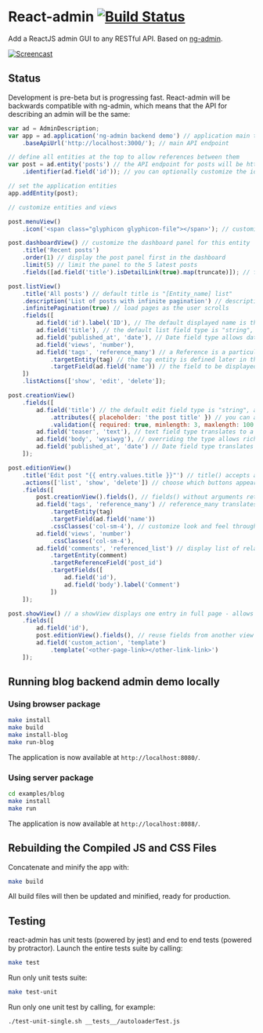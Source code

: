 # React-admin [![Build Status](https://travis-ci.org/marmelab/react-admin.svg?branch=master)](https://travis-ci.org/marmelab/react-admin)

Add a ReactJS admin GUI to any RESTful API. Based on [ng-admin](https://github.com/marmelab/ng-admin).

[![Screencast](http://marmelab.com/ng-admin/images/screencast.png)](https://vimeo.com/118697682)

## Status

Development is pre-beta but is progressing fast. React-admin will be backwards compatible with ng-admin, which means that the API for describing an admin will be the same:

```js
var ad = AdminDescription;
var app = ad.application('ng-admin backend demo') // application main title
    .baseApiUrl('http://localhost:3000/'); // main API endpoint

// define all entities at the top to allow references between them
var post = ad.entity('posts') // the API endpoint for posts will be http://localhost:3000/posts/:id
    .identifier(ad.field('id')); // you can optionally customize the identifier used in the api ('id' by default)

// set the application entities
app.addEntity(post);

// customize entities and views

post.menuView()
    .icon('<span class="glyphicon glyphicon-file"></span>'); // customize the entity menu icon

post.dashboardView() // customize the dashboard panel for this entity
    .title('Recent posts')
    .order(1) // display the post panel first in the dashboard
    .limit(5) // limit the panel to the 5 latest posts
    .fields([ad.field('title').isDetailLink(true).map(truncate)]); // fields() called with arguments add fields to the view

post.listView()
    .title('All posts') // default title is "[Entity_name] list"
    .description('List of posts with infinite pagination') // description appears under the title
    .infinitePagination(true) // load pages as the user scrolls
    .fields([
        ad.field('id').label('ID'), // The default displayed name is the camelCase field name. label() overrides id
        ad.field('title'), // the default list field type is "string", and displays as a string
        ad.field('published_at', 'date'), // Date field type allows date formatting
        ad.field('views', 'number'),
        ad.field('tags', 'reference_many') // a Reference is a particular type of field that references another entity
            .targetEntity(tag) // the tag entity is defined later in this file
            .targetField(ad.field('name')) // the field to be displayed in this list
    ])
    .listActions(['show', 'edit', 'delete']);

post.creationView()
    .fields([
        ad.field('title') // the default edit field type is "string", and displays as a text input
            .attributes({ placeholder: 'the post title' }) // you can add custom attributes, too
            .validation({ required: true, minlength: 3, maxlength: 100 }), // add validation rules for fields
        ad.field('teaser', 'text'), // text field type translates to a textarea
        ad.field('body', 'wysiwyg'), // overriding the type allows rich text editing for the body
        ad.field('published_at', 'date') // Date field type translates to a datepicker
    ]);

post.editionView()
    .title('Edit post "{{ entry.values.title }}"') // title() accepts a template string, which has access to the entry
    .actions(['list', 'show', 'delete']) // choose which buttons appear in the top action bar. Show is disabled by default
    .fields([
        post.creationView().fields(), // fields() without arguments returns the list of fields. That way you can reuse fields from another view to avoid repetition
        ad.field('tags', 'reference_many') // reference_many translates to a select multiple
            .targetEntity(tag)
            .targetField(ad.field('name'))
            .cssClasses('col-sm-4'), // customize look and feel through CSS classes
        ad.field('views', 'number')
            .cssClasses('col-sm-4'),
        ad.field('comments', 'referenced_list') // display list of related comments
            .targetEntity(comment)
            .targetReferenceField('post_id')
            .targetFields([
                ad.field('id'),
                ad.field('body').label('Comment')
            ])
    ]);

post.showView() // a showView displays one entry in full page - allows to display more data than in a a list
    .fields([
        ad.field('id'),
        post.editionView().fields(), // reuse fields from another view in another order
        ad.field('custom_action', 'template')
            .template('<other-page-link></other-link-link>')
    ]);
```

## Running blog backend admin demo locally

### Using browser package

``` sh
make install
make build
make install-blog
make run-blog
```

The application is now available at `http://localhost:8080/`.

### Using server package

``` sh
cd examples/blog
make install
make run
```

The application is now available at `http://localhost:8088/`.

## Rebuilding the Compiled JS and CSS Files

Concatenate and minify the app with:

```sh
make build
```

All build files will then be updated and minified, ready for production.

## Testing

react-admin has unit tests (powered by jest) and end to end tests (powered by protractor).
Launch the entire tests suite by calling:

```sh
make test
```

Run only unit tests suite:

```sh
make test-unit
```

Run only one unit test by calling, for example:

```
./test-unit-single.sh __tests__/autoloaderTest.js
```
